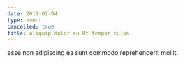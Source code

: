 ```yaml
---
date: 2017-02-04
type: event
cancelled: true
title: aliquip dolor eu Ut tempor culpa
---
```

esse non adipiscing ea sunt commodo reprehenderit mollit.